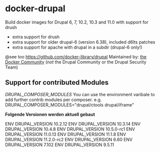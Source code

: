 # docker-drupal

Build docker images for Drupal 6, 7, 10.2, 10.3 and 11.0 with support for drush

* extra support for drush
* extra support for older drupal-6 (version 6.38), included d6lts patches
* extra support for apache with drupal in a subdir (drupal-6 only!)

@see too https://github.com/docker-library/drupal
Maintained by: [the Docker Community](https://github.com/docker-library/drupal) (*not* the Drupal Community or the Drupal Security Team)

## Support for contributed Modules

*DRUPAL_COMPOSER_MODULES*
You can use the environment varibale to add further contrib modules per composer.
e.g.
DRUPAL_COMPOSER_MODULES="drupal/ctools drupal/iframe"

**Folgende Versionen werden aktuell gebaut**

ENV DRUPAL_VERSION 10.2.12
ENV DRUPAL_VERSION 10.3.14
ENV DRUPAL_VERSION 10.4.8
ENV DRUPAL_VERSION 10.5.0-rc1
ENV DRUPAL_VERSION 11.0.13
ENV DRUPAL_VERSION 11.1.8
ENV DRUPAL_VERSION 11.2.0-rc2
ENV DRUPAL_VERSION 6.60
ENV DRUPAL_VERSION 7.102
ENV DRUPAL_VERSION 9.5.11
